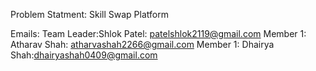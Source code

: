 Problem Statment: Skill Swap Platform

Emails: 
Team Leader:Shlok Patel: patelshlok2119@gmail.com
Member 1: Atharav Shah: atharvashah2266@gmail.com
Member 1: Dhairya Shah:dhairyashah0409@gmail.com
